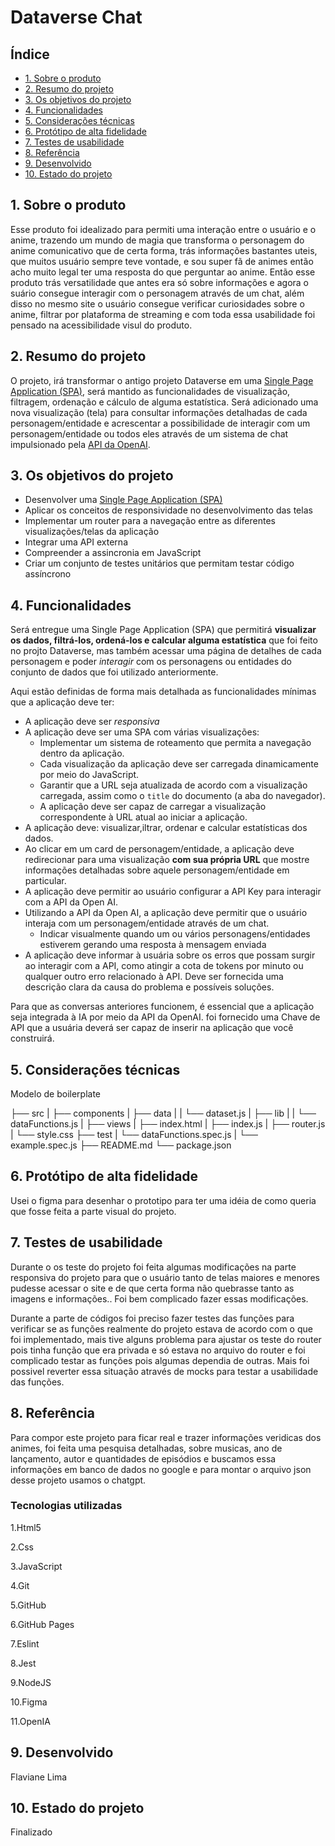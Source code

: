 # Dataverse Chat

## Índice

* [1. Sobre o produto](#1-sobre-o-produto)
* [2. Resumo do projeto](#2-resumo-do-projeto)
* [3. Os objetivos do projeto](#3-os-objetivos-do-projeto)
* [4. Funcionalidades](#4-funcionalidades)
* [5. Considerações técnicas](#5-considerações-técnicas)
* [6. Protótipo de alta fidelidade](#6-protótipo-de-alta-fidelidade)
* [7. Testes de usabilidade](#7-testes-de-usabilidade)
* [8. Referência](#8-referência)
* [9. Desenvolvido](#4-desenvolvido)
* [10. Estado do projeto](#5-estado-do-projeto)


## 1. Sobre o produto

Esse produto foi idealizado para permiti uma interação entre o usuário e o anime, trazendo um mundo de magia que transforma o personagem do anime comunicativo que de certa forma, trás informações bastantes uteis, que muitos usuário sempre teve vontade, e sou super fã de animes então acho muito legal ter uma resposta do que perguntar ao anime. Então esse produto trás versatilidade que antes era só sobre informações e agora o suário consegue interagir com o personagem através de um chat, além disso no mesmo site o usuário consegue verificar curiosidades sobre o anime, filtrar por plataforma de streaming e com toda essa usabilidade foi pensado na acessibilidade visul do produto.

## 2. Resumo do projeto

O projeto, irá transformar o antigo projeto Dataverse em uma [Single Page Application (SPA)](https://pt.wikipedia.org/wiki/Aplicativo_de_p%C3%A1gina_%C3%BAnica), será mantido as funcionalidades de visualização, filtragem, ordenação e cálculo de alguma estatística. Será adicionado  uma nova visualização (tela) para consultar informações detalhadas de cada personagem/entidade e acrescentar
a possibilidade de interagir com um personagem/entidade ou todos eles através
de um sistema de chat impulsionado pela [API da OpenAI](https://openai.com/product).

## 3. Os objetivos do projeto 

* Desenvolver uma [Single Page Application (SPA)](https://pt.wikipedia.org/wiki/Aplicativo_de_p%C3%A1gina_%C3%BAnica)
* Aplicar os conceitos de responsividade no desenvolvimento das telas
* Implementar um router para a navegação entre as diferentes visualizações/telas
  da aplicação
* Integrar uma API externa
* Compreender a assincronia em JavaScript
* Criar um conjunto de testes unitários que permitam testar código assíncrono


## 4. Funcionalidades

Será entregue uma  Single Page Application (SPA) que permitirá **visualizar os dados, filtrá-los, ordená-los e calcular alguma estatística**  que  foi feito no projto Dataverse, mas também acessar uma página de detalhes
de cada personagem e poder _interagir_ com os personagens ou entidades do conjunto de dados que foi utilizado anteriormente.

Aqui estão definidas de forma mais detalhada as funcionalidades
mínimas que a aplicação deve ter:

* A aplicação deve ser _responsiva_
* A aplicação deve ser uma SPA com várias visualizações:
  - Implementar um sistema de roteamento que permita a navegação dentro
    da aplicação.
  - Cada visualização da aplicação deve ser carregada dinamicamente por meio
    do JavaScript.
  - Garantir que a URL seja atualizada de acordo com a visualização carregada,
    assim como o `title` do documento (a aba do navegador).
  - A aplicação deve ser capaz de carregar a visualização correspondente
    à URL atual ao iniciar a aplicação.
* A aplicação deve: visualizar,iltrar, ordenar e calcular estatísticas dos dados.
* Ao clicar em um card de personagem/entidade, a aplicação deve redirecionar
  para uma visualização **com sua própria URL** que mostre informações
  detalhadas sobre aquele personagem/entidade em particular.
* A aplicação deve permitir ao usuário configurar a API Key para
  interagir com a API da Open AI.
* Utilizando a API da Open AI, a aplicação deve permitir que o usuário interaja
  com um personagem/entidade através de um chat.
  - Indicar visualmente quando um ou vários personagens/entidades estiverem
  gerando uma resposta à mensagem enviada
* A aplicação deve informar à usuária sobre os erros que possam surgir ao
  interagir com a API, como atingir a cota de tokens por minuto ou qualquer outro
  erro relacionado à API. Deve ser fornecida uma descrição clara da causa do
  problema e possíveis soluções.

Para que as conversas anteriores funcionem, é essencial que a aplicação seja
integrada à IA por meio da API da OpenAI. foi fornecido uma Chave de API que a usuária deverá ser capaz de inserir na aplicação que você construirá.

## 5. Considerações técnicas
Modelo de boilerplate 

├── src
|  ├── components 
|  ├── data
|  |  └── dataset.js
|  ├── lib
|  |  └── dataFunctions.js
|  ├── views
|  ├── index.html
|  ├── index.js
|  ├── router.js
|  └── style.css
├── test
|  └── dataFunctions.spec.js
|  └── example.spec.js
├── README.md
└── package.json


## 6. Protótipo de alta fidelidade
Usei o figma para desenhar o prototipo para ter uma idéia de como queria que fosse feita a parte visual do projeto.

## 7. Testes de usabilidade
Durante o os teste do projeto foi feita algumas modificações na parte responsiva do projeto para que o usuário tanto de telas maiores e menores pudesse acessar o site e de que certa forma não quebrasse tanto as imagens e informações.. Foi bem complicado fazer essas modificações.

Durante a parte de códigos foi preciso fazer testes das funções para verificar se as funções realmente do projeto estava de acordo com o que foi implementado, mais tive alguns problema para ajustar os teste do router pois tinha função que era privada e só estava no arquivo do router e foi complicado testar as funções pois algumas dependia de outras. Mais foi possivel reverter essa situação através de mocks para testar a usabilidade das funções.


## 8. Referência
Para compor este projeto para ficar real e trazer informações veridicas dos animes, foi feita uma pesquisa detalhadas, sobre musicas, ano de lançamento, autor e quantidades de episódios e buscamos essa informações em banco de dados no google e para montar o arquivo json desse projeto usamos o chatgpt.

### Tecnologias utilizadas 
1.Html5

2.Css

3.JavaScript

4.Git

5.GitHub

6.GitHub Pages

7.Eslint

8.Jest

9.NodeJS

10.Figma

11.OpenIA

## 9. Desenvolvido
Flaviane Lima

## 10. Estado do projeto
Finalizado 
